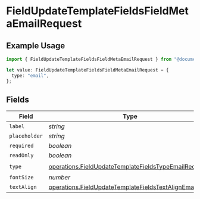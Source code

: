 # FieldUpdateTemplateFieldsFieldMetaEmailRequest

## Example Usage

```typescript
import { FieldUpdateTemplateFieldsFieldMetaEmailRequest } from "@documenso/sdk-typescript/models/operations";

let value: FieldUpdateTemplateFieldsFieldMetaEmailRequest = {
  type: "email",
};
```

## Fields

| Field                                                                                                                          | Type                                                                                                                           | Required                                                                                                                       | Description                                                                                                                    |
| ------------------------------------------------------------------------------------------------------------------------------ | ------------------------------------------------------------------------------------------------------------------------------ | ------------------------------------------------------------------------------------------------------------------------------ | ------------------------------------------------------------------------------------------------------------------------------ |
| `label`                                                                                                                        | *string*                                                                                                                       | :heavy_minus_sign:                                                                                                             | N/A                                                                                                                            |
| `placeholder`                                                                                                                  | *string*                                                                                                                       | :heavy_minus_sign:                                                                                                             | N/A                                                                                                                            |
| `required`                                                                                                                     | *boolean*                                                                                                                      | :heavy_minus_sign:                                                                                                             | N/A                                                                                                                            |
| `readOnly`                                                                                                                     | *boolean*                                                                                                                      | :heavy_minus_sign:                                                                                                             | N/A                                                                                                                            |
| `type`                                                                                                                         | [operations.FieldUpdateTemplateFieldsTypeEmailRequest2](../../models/operations/fieldupdatetemplatefieldstypeemailrequest2.md) | :heavy_check_mark:                                                                                                             | N/A                                                                                                                            |
| `fontSize`                                                                                                                     | *number*                                                                                                                       | :heavy_minus_sign:                                                                                                             | N/A                                                                                                                            |
| `textAlign`                                                                                                                    | [operations.FieldUpdateTemplateFieldsTextAlignEmail](../../models/operations/fieldupdatetemplatefieldstextalignemail.md)       | :heavy_minus_sign:                                                                                                             | N/A                                                                                                                            |